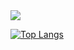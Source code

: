 <img src="https://skillicons.dev/icons?perline=9&i=ts%2Cbun%2Ctailwind%2Creact%2Cdiscordjs%2Cexpress%2Cpy%2Cflask%2Cgit"/>

[![Top Langs](https://github-readme-stats-dun-six-48.vercel.app/api/top-langs/?username=letruxux&layout=compact)](https://github.com/anuraghazra/github-readme-stats)
